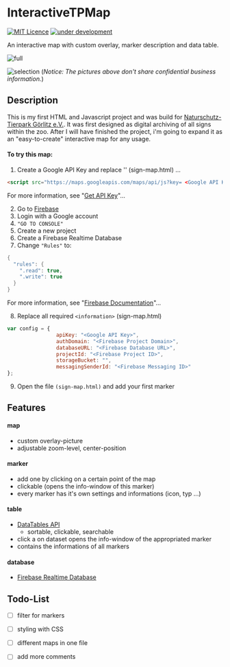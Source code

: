 # InteractiveTPMap
[![MIT Licence](https://badges.frapsoft.com/os/mit/mit.svg?v=103)](https://opensource.org/licenses/mit-license.php) [![under development](https://img.shields.io/badge/currently-under%20development-brightgreen.svg)](https://github.com/m-lukas/InteractiveTPMap)

An interactive map with custom overlay, marker description and data table.

![full](https://i.imgur.com/tPdnJeY.jpg)

![selection](https://i.imgur.com/qpjgT82.jpg)
(*Notice: The pictures above don't share confidential business information.*)

## Description

This is my first HTML and Javascript project and was build for [Naturschutz-Tierpark Görlitz e.V.](http://www.tierpark-goerlitz.de/). It was first designed as digital archiving of all signs within the zoo. After I will have finished the project, i'm going to expand it as an "easy-to-create" interactive map for any usage.

#### To try this map:

1. Create a Google API Key and replace '<Google API Key>' (sign-map.html) ...
```html
<script src="https://maps.googleapis.com/maps/api/js?key= <Google API Key> "></script>
```
   For more information, see "[Get API Key](https://developers.google.com/maps/documentation/javascript/get-api-key?hl=en)"...
  
2. Go to [Firebase](https://firebase.google.com/)
3. Login with a Google account
4. `"GO TO CONSOLE"`
5. Create a new project
6. Create a Firebase Realtime Database
7. Change `"Rules"` to:

```c++
{
  "rules": {
    ".read": true,
    ".write": true
  }
}
```
   For more information, see "[Firebase Documentation](https://firebase.google.com/docs/?authuser=0)"...   

8. Replace all required `<information>` (sign-map.html) 

```javascript
var config = {
				apiKey: "<Google API Key>",
				authDomain: "<Firebase Project Domain>",
				databaseURL: "<Firebase Database URL>",
				projectId: "<Firebase Project ID>",
				storageBucket: "",
				messagingSenderId: "<Firebase Messaging ID>"
};
```

9. Open the file `(sign-map.html)` and add your first marker

## Features
#### map
  - custom overlay-picture
  - adjustable zoom-level, center-position
#### marker
  - add one by clicking on a certain point of the map
  - clickable (opens the info-window of this marker)
  - every marker has it's own settings and informations (icon, typ ...)
#### table
  - [DataTables API](https://datatables.net/)
    - sortable, clickable, searchable
  - click a on dataset opens the info-window of the appropriated marker
  - contains the informations of all markers
#### database
  - [Firebase Realtime Database](https://firebase.google.com/products/realtime-database/)
  
## Todo-List

- [ ] filter for markers
- [ ] styling with CSS
- [ ] different maps in one file
- [ ] add more comments
  
